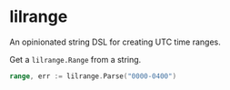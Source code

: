 # lilrange

An opinionated string DSL for creating UTC time ranges.


Get a `lilrange.Range` from a string.

```go
range, err := lilrange.Parse("0000-0400")
```



